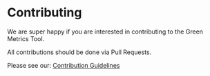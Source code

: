 # Contributing

We are super happy if you are interested in contributing to the Green Metrics Tool.

All contributions should be done via Pull Requests.

Please see our: [Contribution Guidelines](https://docs.green-coding.org/docs/contributing/green-metrics-tool-contribution/)
